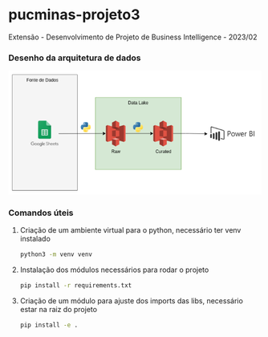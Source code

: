 # pucminas-projeto3
Extensão - Desenvolvimento de Projeto de Business Intelligence - 2023/02

### Desenho da arquitetura de dados
<img src="doc/architecture.png">

<br>

### Comandos úteis
1. Criação de um ambiente virtual para o python, necessário ter venv instalado
    ~~~sh
    python3 -m venv venv
    ~~~
2. Instalação dos módulos necessários para rodar o projeto
    ~~~sh
    pip install -r requirements.txt
    ~~~
3. Criação de um módulo para ajuste dos imports das libs, necessário estar na raiz do projeto
    ~~~sh
    pip install -e .
    ~~~
